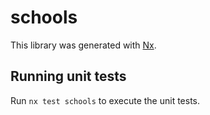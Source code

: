 # schools

This library was generated with [Nx](https://nx.dev).

## Running unit tests

Run `nx test schools` to execute the unit tests.
